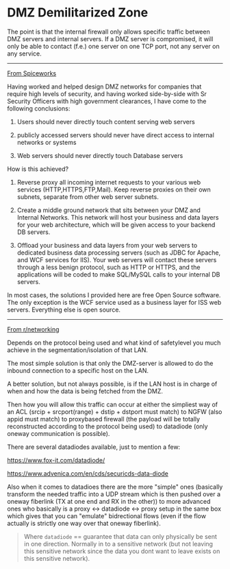 # DMZ Demilitarized Zone

The point is that the internal firewall only allows specific traffic between DMZ servers and internal servers. If a DMZ server is compromised, it will only be able to contact (f.e.) one server on one TCP port, not any server on any service.

---

[From Spiceworks](https://community.spiceworks.com/topic/400484-so-i-ve-been-asked-to-set-up-a-dmz-but-allow-access-to-the-internal-network)

Having worked and helped design DMZ networks for companies that require high levels of security, and having worked side-by-side with Sr Security Officers with high government clearances, I have come to the following conclusions:

1) Users should never directly touch content serving web servers

2) publicly accessed servers should never have direct access to internal networks or systems

3) Web servers should never directly touch Database servers

How is this achieved?

1) Reverse proxy all incoming internet requests to your various web services (HTTP,HTTPS,FTP,Mail).  Keep reverse proxies on their own subnets, separate from other web server subnets.

2) Create a middle ground network that sits between your DMZ and Internal Networks.  This network will host your business and data layers for your web architecture, which will be given access to your backend DB servers.

3) Offload your business and data layers from your web servers to dedicated business data processing servers (such as JDBC for Apache, and WCF services for IIS).  Your web servers will contact these servers through a less benign protocol, such as HTTP or HTTPS, and the applications will be coded to make SQL/MySQL calls to your internal DB servers.

In most cases, the solutions I provided here are free Open Source software.  The only exception is the WCF service used as a business layer for ISS web servers.  Everything else is open source.

---

[From r/networking](https://www.reddit.com/r/networking/comments/3vl2ff/dmz_with_communication_back_to_lan/)

Depends on the protocol being used and what kind of safetylevel you much achieve in the segmentation/isolation of that LAN.

The most simple solution is that only the DMZ-server is allowed to do the inbound connection to a specific host on the LAN.

A better solution, but not always possible, is if the LAN host is in charge of when and how the data is being fetched from the DMZ.

Then how you will allow this traffic can occur at either the simpliest way of an ACL (srcip + srcport(range) + dstip + dstport must match) to NGFW (also appid must match) to proxybased firewall (the payload will be totally reconstructed according to the protocol being used) to datadiode (only oneway communication is possible).

There are several datadiodes available, just to mention a few:

https://www.fox-it.com/datadiode/

https://www.advenica.com/en/cds/securicds-data-diode

Also when it comes to datadioes there are the more "simple" ones (basically transform the needed traffic into a UDP stream which is then pushed over a oneway fiberlink (TX at one end and RX in the other)) to more advanced ones who basically is a proxy <-> datadiode <-> proxy setup in the same box which gives that you can "emulate" bidrectional flows (even if the flow actually is strictly one way over that oneway fiberlink).

> Where `datadiode` == guarantee that data can only physically be sent in one direction. Normally in to a sensitive network (but not leaving this sensitive network since the data you dont want to leave exists on this sensitive network). 